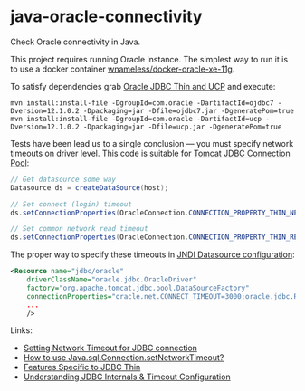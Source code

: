 # java-oracle-connectivity
Check Oracle connectivity in Java.

This project requires running Oracle instance. The simplest way to run it is to use a docker container [wnameless/docker-oracle-xe-11g](https://github.com/wnameless/docker-oracle-xe-11g).

To satisfy dependencies grab [Oracle JDBC Thin and UCP](http://www.oracle.com/technetwork/database/features/jdbc/default-2280470.html) and execute:

```
mvn install:install-file -DgroupId=com.oracle -DartifactId=ojdbc7 -Dversion=12.1.0.2 -Dpackaging=jar -Dfile=ojdbc7.jar -DgeneratePom=true
mvn install:install-file -DgroupId=com.oracle -DartifactId=ucp -Dversion=12.1.0.2 -Dpackaging=jar -Dfile=ucp.jar -DgeneratePom=true
```

Tests have been lead us to a single conclusion — you must specify network timeouts on driver level. This code is suitable for [Tomcat JDBC Connection Pool](http://tomcat.apache.org/tomcat-7.0-doc/jdbc-pool.html):

``` java
// Get datasource some way
Datasource ds = createDataSource(host);

// Set connect (login) timeout
ds.setConnectionProperties(OracleConnection.CONNECTION_PROPERTY_THIN_NET_CONNECT_TIMEOUT + "=3000");

// Set common network read timeout
ds.setConnectionProperties(OracleConnection.CONNECTION_PROPERTY_THIN_READ_TIMEOUT + "=3000");
```

The proper way to specify these timeouts in [JNDI Datasource configuration](http://tomcat.apache.org/tomcat-7.0-doc/jndi-datasource-examples-howto.html):

``` xml
<Resource name="jdbc/oracle"
    driverClassName="oracle.jdbc.OracleDriver"
    factory="org.apache.tomcat.jdbc.pool.DataSourceFactory"
    connectionProperties="oracle.net.CONNECT_TIMEOUT=3000;oracle.jdbc.ReadTimeout=3000"
    ...
    />
```

Links:

* [Setting Network Timeout for JDBC connection](http://stackoverflow.com/questions/18822552/setting-network-timeout-for-jdbc-connection)
* [How to use Java.sql.Connection.setNetworkTimeout?](http://stackoverflow.com/questions/10654547/how-to-use-java-sql-connection-setnetworktimeout)
* [Features Specific to JDBC Thin](http://docs.oracle.com/cd/B28359_01/java.111/b31224/jdbcthin.htm)
* [Understanding JDBC Internals & Timeout Configuration](http://www.cubrid.org/blog/dev-platform/understanding-jdbc-internals-and-timeout-configuration/)

